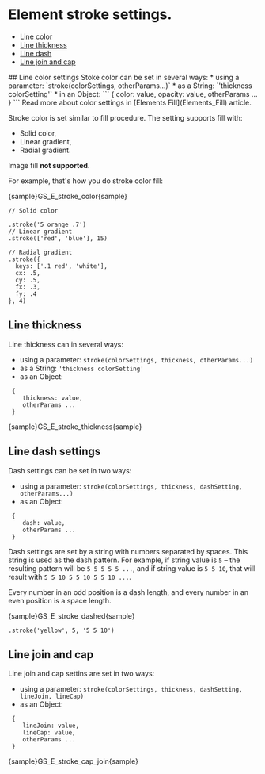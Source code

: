 # Element stroke settings.
* [Line color](#line_color_setting)
* [Line thickness](#line_thickness)
* [Line dash](#line_dash_settings)
* [Line join and cap](#Line_join_and_cap)

<a name="line_color_setting"/>
## Line color settings
Stoke color can be set in several ways:
* using a parameter: 
 `stroke(colorSettings, otherParams...)`
* as a String: 
 `'thickness colorSetting'`
* in an Object:
```
 {
    color: value,
    opacity: value,
    otherParams ...
 }
```
Read more about color settings in [Elements Fill](Elements_Fill) article.

Stroke color is set similar to fill procedure. The setting supports fill with:
* Solid color,
* Linear gradient,
* Radial gradient.

Image fill **not supported**.

For example, that's how you do stroke color fill:

{sample}GS\_E\_stroke_color{sample}

```
// Solid color

.stroke('5 orange .7')
// Linear gradient
.stroke(['red', 'blue'], 15)

// Radial gradient
.stroke({
  keys: ['.1 red', 'white'],
  cx: .5,
  cy: .5,
  fx: .3,
  fy: .4
}, 4)
```

## Line thickness
Line thickness can in several ways:
* using a parameter: 
 `stroke(colorSettings, thickness, otherParams...)`
* as a String: 
 `'thickness colorSetting'`
* as an Object:
```
 {
    thickness: value,
    otherParams ...
 }
```

{sample}GS\_E\_stroke_thickness{sample}

## Line dash settings
Dash settings can be set in two ways:
* using a parameter:
 `stroke(colorSettings, thickness, dashSetting, otherParams...)`
* as an Object:
```
 {
    dash: value,
    otherParams ...
 }
```

Dash settings are set by a string with numbers separated by spaces. This string is used as the dash pattern. For example, if string value is `5` – the resulting pattern will be `5 5 5 5 5 ...`, and if string value is  `5 5 10`, that will result with `5 5 10 5 5 10 5 5 10 ...`.
 
Every number in an odd position is a dash length, and every number in an even position is a space length.

{sample}GS\_E\_stroke_dashed{sample}

```
.stroke('yellow', 5, '5 5 10')
```

## Line join and cap
Line join and cap settins are set in two ways:
* using a parameter:
 `stroke(colorSettings, thickness, dashSetting, lineJoin, lineCap)`
* as an Object:
```
 {
    lineJoin: value,
    lineCap: value,
    otherParams ...
 }
```
{sample}GS\_E\_stroke\_cap\_join{sample}
